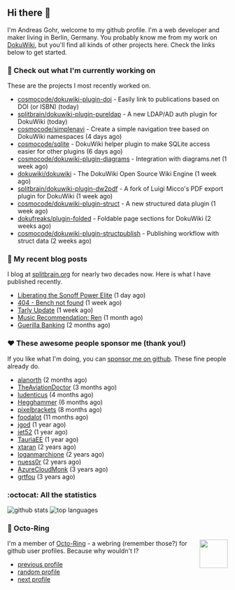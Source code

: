 ## Hi there :wave:

I'm Andreas Gohr, welcome to my github profile. I'm a web developer and maker living in Berlin, Germany. You probably know me from my work on [DokuWiki](https://github.com/splitbrain/dokuwiki), but you'll find all kinds of other projects here. Check the links below to get started.

### :hammer: Check out what I'm currently working on

These are the projects I most recently worked on.


- [cosmocode/dokuwiki-plugin-doi](https://github.com/cosmocode/dokuwiki-plugin-doi) - Easily link to publications based on DOI (or ISBN) (today)
- [splitbrain/dokuwiki-plugin-pureldap](https://github.com/splitbrain/dokuwiki-plugin-pureldap) - A new LDAP/AD auth plugin for DokuWiki (today)
- [cosmocode/simplenavi](https://github.com/cosmocode/simplenavi) - Create a simple navigation tree based on DokuWiki namespaces (4 days ago)
- [cosmocode/sqlite](https://github.com/cosmocode/sqlite) - DokuWiki helper plugin to make SQLite access easier for other plugins (6 days ago)
- [cosmocode/dokuwiki-plugin-diagrams](https://github.com/cosmocode/dokuwiki-plugin-diagrams) - Integration with diagrams.net (1 week ago)
- [dokuwiki/dokuwiki](https://github.com/dokuwiki/dokuwiki) - The DokuWiki Open Source Wiki Engine (1 week ago)
- [splitbrain/dokuwiki-plugin-dw2pdf](https://github.com/splitbrain/dokuwiki-plugin-dw2pdf) - A fork of Luigi Micco&#39;s PDF export plugin for DokuWiki (1 week ago)
- [cosmocode/dokuwiki-plugin-struct](https://github.com/cosmocode/dokuwiki-plugin-struct) - A new structured data plugin (1 week ago)
- [dokufreaks/plugin-folded](https://github.com/dokufreaks/plugin-folded) - Foldable page sections for DokuWiki (2 weeks ago)
- [cosmocode/dokuwiki-plugin-structpublish](https://github.com/cosmocode/dokuwiki-plugin-structpublish) - Publishing workflow with struct data (2 weeks ago)

### :scroll: My recent blog posts

I blog at [splitbrain.org](https://www.splitbrain.org) for nearly two decades now. Here is what I have published recently.


- [Liberating the Sonoff Power Elite](https://www.splitbrain.org/blog/2023-08/06-liberating_the_sonoff_power_elite) (1 day ago)
- [404 - Bench not found](https://www.splitbrain.org/blog/2023-07/29-404_bench_not_found) (1 week ago)
- [Tarly Update](https://www.splitbrain.org/blog/2023-07/28-tarly_update) (1 week ago)
- [Music Recommendation: Ren](https://www.splitbrain.org/blog/2023-06/09-music_ren) (1 month ago)
- [Guerilla Banking](https://www.splitbrain.org/blog/2023-06/03-guerrilla_banking) (2 months ago)

### :hearts:️ These awesome people sponsor me (thank you!)

If you like what I'm doing, you can [sponsor me on github](https://github.com/sponsors/splitbrain). These fine people already do.


- [alanorth](https://github.com/alanorth) (2 months ago)
- [TheAviationDoctor](https://github.com/TheAviationDoctor) (3 months ago)
- [ludenticus](https://github.com/ludenticus) (4 months ago)
- [Hegghammer](https://github.com/Hegghammer) (6 months ago)
- [pixelbrackets](https://github.com/pixelbrackets) (8 months ago)
- [foodalot](https://github.com/foodalot) (11 months ago)
- [jgod](https://github.com/jgod) (1 year ago)
- [jet52](https://github.com/jet52) (1 year ago)
- [TauriaEE](https://github.com/TauriaEE) (1 year ago)
- [xtaran](https://github.com/xtaran) (2 years ago)
- [loganmarchione](https://github.com/loganmarchione) (2 years ago)
- [nuess0r](https://github.com/nuess0r) (2 years ago)
- [AzureCloudMonk](https://github.com/AzureCloudMonk) (3 years ago)
- [grtfou](https://github.com/grtfou) (3 years ago)

### :octocat: All the statistics

 ![github stats](https://github-readme-stats.vercel.app/api?username=splitbrain&show_icons=true&hide_title=true)
![top languages](https://github-readme-stats.vercel.app/api/top-langs/?username=splitbrain&layout=compact)


### :octopus: Octo-Ring

<img width="64" height="65" src="https://octo-ring.com/static/img/octo.png" align="right" alt="">

I'm a member of [Octo-Ring](https://octo-ring.com/) - a webring (remember those?) for github user profiles. Because why wouldn't I? 

* [previous profile](https://octo-ring.com/p/splitbrain/prev)
* [random profile](https://octo-ring.com/p/splitbrain/random)
* [next profile](https://octo-ring.com/p/splitbrain/next)

